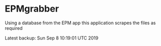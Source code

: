 # EPMgrabber
Using a database from the EPM app this application scrapes the files as required


Latest backup: Sun Sep 8 10:19:01 UTC 2019
